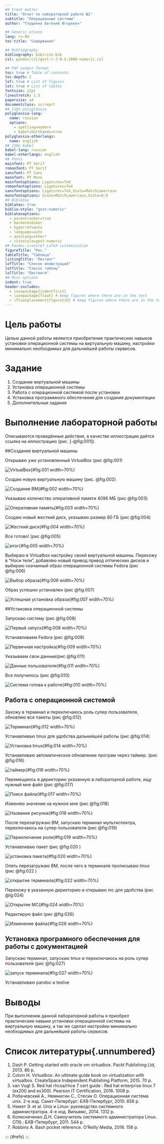 ```yaml
---
## Front matter
title: "Отчет по лабораторной работе №1"
subtitle: "Операционные системы"
author: "Глущенко Евгений Игоревич"

## Generic otions
lang: ru-RU
toc-title: "Содержание"

## Bibliography
bibliography: bib/cite.bib
csl: pandoc/csl/gost-r-7-0-5-2008-numeric.csl

## Pdf output format
toc: true # Table of contents
toc-depth: 2
lof: true # List of figures
lot: true # List of tables
fontsize: 12pt
linestretch: 1.5
papersize: a4
documentclass: scrreprt
## I18n polyglossia
polyglossia-lang:
  name: russian
  options:
	- spelling=modern
	- babelshorthands=true
polyglossia-otherlangs:
  name: english
## I18n babel
babel-lang: russian
babel-otherlangs: english
## Fonts
mainfont: PT Serif
romanfont: PT Serif
sansfont: PT Sans
monofont: PT Mono
mainfontoptions: Ligatures=TeX
romanfontoptions: Ligatures=TeX
sansfontoptions: Ligatures=TeX,Scale=MatchLowercase
monofontoptions: Scale=MatchLowercase,Scale=0.9
## Biblatex
biblatex: true
biblio-style: "gost-numeric"
biblatexoptions:
  - parentracker=true
  - backend=biber
  - hyperref=auto
  - language=auto
  - autolang=other*
  - citestyle=gost-numeric
## Pandoc-crossref LaTeX customization
figureTitle: "Рис."
tableTitle: "Таблица"
listingTitle: "Листинг"
lofTitle: "Список иллюстраций"
lotTitle: "Список таблиц"
lolTitle: "Листинги"
## Misc options
indent: true
header-includes:
  - \usepackage{indentfirst}
  - \usepackage{float} # keep figures where there are in the text
  - \floatplacement{figure}{H} # keep figures where there are in the text
---
```


# Цель работы

Целью данной работы является приобретение практических навыков установки операционной системы на виртуальную машину, настройки минимально необходимых для дальнейшей работы сервисов.

# Задание

1. Создание виртуальной машины
2. Установка операционной системы
3. Работа с операционной системой после установки
4. Установка программного обеспечения для создания документации
5. Дополнительные задания

# Выполнение лабораторной работы

Описываются проведённые действия, в качестве иллюстрации даётся ссылка на иллюстрацию (рис. [-@fig:001]).

##Создание виртуальной машины

Открываю уже установленный VirtualBox (рис @fig:001)

![VirtualBox](1.png){#fig:001 width=70%}

Создаю новую виртуальную машину (рис. @fig:002)

![Cоздание ВМ](2.png){#fig:002 width=70%}

Указываю количество оперативной памяти 4096 МБ (рис @fig:003)

![Оперативная память](3.png){#fig:003 width=70%}

Создаю новый жесткий диск, указываю размер 80 ГБ (рис @fig:004)

![Жесткий диск](4.png){#fig:004 width=70%}

Все готово! (рис @fig:005)

![итог](5.png){#fig:005 width=70%}

Выбираю в Virtualbox настройку своей виртуальной машины. Перехожу в “Носи тели”, добавляю новый привод привод оптических дисков и выбираю скачанный
образ операционной системы Fedora (рис @fig:006)

![Выбор образа](6.png){#fig:006 width=70%}

Образ успешно установлен (рис @fig:007)

![Успешная установка образа](7.png){#fig:007 width=70%}

##Установка операционной системы

Запускаю систему (рис @fig:008)

![Первый запуск](8.png){#fig:008 width=70%}

Устанавливаем Fedora (рис @fig:009)

![Первичная настройка](9.png){#fig:009 width=70%}

Указываем свои данные(рис @fig:011)

![Данные пользователя](11.png){#fig:011 width=70%}

Все получилось (рис @fig:010)

![Система готова к работе](10.png){#fig:010 width=70%}

## Работа с операционной системой

Захожу в терминал и переключаюсь  роль супер пользователя, обновляю все пакеты (рис @fig:012)

![Терминал](12.png){#fig:012 width=70%}

Устанавливаю tmux для удобства дальнейшей работы (рис @fig:014)

![Установка tmux](14.png){#fig:014 width=70%}

Устанавливаю автоматическое обновление програм через таймер. (рис @fig:016)

![таймер](16.png){#fig:016 width=70%}

Перемещаюсь в дерикторию указанную в лабораторной работе, ищу нужный мне файл (рис @fig:017)

![Поиск файла](17.png){#fig:017 width=70%}

Изменяю значение на нужное мне (рис @fig:018)

![Название рисунка](18.png){#fig:018 width=70%}

После перезагружаю ВМ, запускаю терминал мультиспектра, переключаюсь на супер пользователя (рис @fig:019)

![Переключение роли](19.png){#fig:019 width=70%}

Устанавливаю пакет (рис @fig:020 )

![установка пакета](20.png){#fig:020 width=70%}

Опять перезагружаю ВМ, после чего в терминале прописываю tmux (рис @fig:022 )

![открытие терминала](22.png){#fig:022 width=70%}

Перехожу в указанную дерикторию и открываю mc для удобства (рис @ig:024)

![Открытие МС](24.png){#fig:024 width=70%}

Редактирую файл (рис @fig:026)

![Изменение файла](26.png){#fig:026 width=70%}

## Установка програмного обеспечения для работы с документацией

Запускаю терминал, запускаю tmux и переключаюсь на роль супер пользователя (рис @fig:027)

![запуск терминала](27.png){#fig:027 width=70%}

Устанавливаю pandoc и texlive

# Выводы

При выполнении данной лабораторной работы я приобрел практические
навыки установки операционной системы на виртуальную машину, а так же
сделал настройки минимально необходимых для дальнейшей работы сервисов.

# Список литературы{.unnumbered}

1. Dash P. Getting started with oracle vm virtualbox. Packt Publishing Ltd, 2013. 86
p.
2. Colvin H. Virtualbox: An ultimate guide book on virtualization with virtualbox.
CreateSpace Independent Publishing Platform, 2015. 70 p.
3. van Vugt S. Red hat rhcsa/rhce 7 cert guide : Red hat enterprise linux 7 (ex200
and ex300). Pearson IT Certification, 2016. 1008 p.
4. Робачевский А., Немнюгин С., Стесик О. Операционная система unix. 2-е
изд. Санкт-Петербург: БХВ-Петербург, 2010. 656 p.
5. Немет Э. et al. Unix и Linux: руководство системного администратора. 4-е
изд. Вильямс, 2014. 1312 p.
6. Колисниченко Д.Н. Самоучитель системного администратора Linux. СПб.:
БХВ-Петербург, 2011. 544 p.
7. Robbins A. Bash pocket reference. O’Reilly Media, 2016. 156 p.

::: {#refs}
:::
